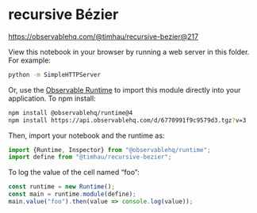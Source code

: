 # recursive Bézier

https://observablehq.com/@timhau/recursive-bezier@217

View this notebook in your browser by running a web server in this folder. For
example:

~~~sh
python -m SimpleHTTPServer
~~~

Or, use the [Observable Runtime](https://github.com/observablehq/runtime) to
import this module directly into your application. To npm install:

~~~sh
npm install @observablehq/runtime@4
npm install https://api.observablehq.com/d/6770991f9c9579d3.tgz?v=3
~~~

Then, import your notebook and the runtime as:

~~~js
import {Runtime, Inspector} from "@observablehq/runtime";
import define from "@timhau/recursive-bezier";
~~~

To log the value of the cell named “foo”:

~~~js
const runtime = new Runtime();
const main = runtime.module(define);
main.value("foo").then(value => console.log(value));
~~~
